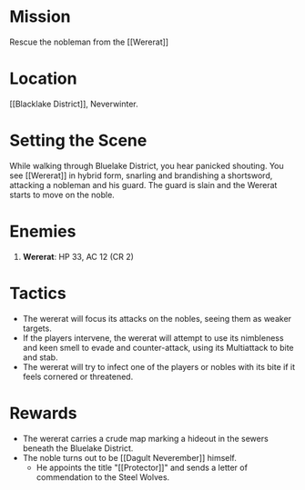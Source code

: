 # Mission
Rescue the nobleman from the [[Wererat]]
# Location
[[Blacklake District]], Neverwinter.
# Setting the Scene
While walking through Bluelake District, you hear panicked shouting. You see  [[Wererat]] in hybrid form, snarling and brandishing a shortsword, attacking a nobleman and his guard. The guard is slain and the Wererat starts to move on the noble.
# Enemies
1. **Wererat**: HP 33, AC 12 (CR 2)
# Tactics
- The wererat will focus its attacks on the nobles, seeing them as weaker targets.
- If the players intervene, the wererat will attempt to use its nimbleness and keen smell to evade and counter-attack, using its Multiattack to bite and stab.
- The wererat will try to infect one of the players or nobles with its bite if it feels cornered or threatened.
# Rewards
- The wererat carries a crude map marking a hideout in the sewers beneath the Bluelake District.
- The noble turns out to be [[Dagult Neverember]] himself.
	- He appoints the title "[[Protector]]" and sends a letter of commendation to the Steel Wolves.